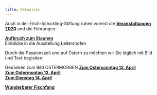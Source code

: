 ```yaml
---
title: Aktuelles
---
```

Auch in der Erich-Schickling-Stiftung ruhen vorerst die [**Veranstaltungen 2020**](/veranstaltungen/2020/) und die Führungen. 

[**Aufbruch zum Staunen**](/veranstaltungen/2020/leitershofenausstellung/)   
Einblicke in die Ausstellung Leitershofen

Durch die Passionszeit und auf Ostern zu möchten wir Sie täglich mit Bild und Text begleiten:
   
Gedanken zum Bild OSTERMORGEN 
[**Zum Ostersonntag 12. April**](/bildgedanken/20200412schuller/)  
[**Zum Ostermontag 13. April**](/bildgedanken/20200413schuller/)      
[**Zum Dienstag 14. April**](/bildgedanken/20200414schuller/)
  
[**Wunderbarer Fischfang**](/bildgedanken/20200415schuller/)
